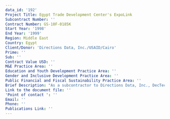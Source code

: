 ```yaml
---
data_id: '192'
Project Title: Egypt Trade Development Center's ExpoLink
Subcontract Number: ''
Contract Number: GS-10F-0185K
Start Year: '1998'
End Year: '1999'
Region: Middle East
Country: Egypt
Client/Donor: 'Directions Data, Inc./USAID/Cairo'
Prime: ''
Sub: ''
Contract Value USD: ''
M&E Practice Area: ''
Education and Youth Development Practice Area: ''
Gender and Inclusive Development Practice Area: ''
Public Financial and Fiscal Sustainability Practice Area: ''
Brief Description: "As a subcontractor to Directions Data, Inc., DecTech collaborated with Egyptian Exporters Association /Trade Development\r\nCenter's exporting arm to increase the efficiency of Egyptian exports and to provide market information. "
Link to the document file: ''
'Point of contact ': ''
Email: ''
Phone: ''
Publications Link: ''
---
```


